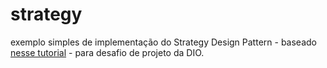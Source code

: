 # strategy

exemplo simples de implementação do Strategy Design Pattern - baseado [nesse tutorial](https://www.journaldev.com/1754/strategy-design-pattern-in-java-example-tutorial) - para desafio de projeto da DIO.
